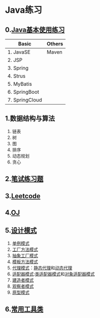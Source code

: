 # Java练习
## 0.[Java基本使用练习](src/dev/lpf/demo/README.md)

|Basic     |Others |
|----------|----------|
|1. JavaSE |  Maven   |
|2. JSP	   ||
|3. Spring ||
|4. Strus  ||
|5. MyBatis||
|6. SpringBoot||
|7. SpringCloud||

## 1.数据结构与算法
1. 链表
1. 树
1. 图
1. 排序
1. 动态规划
1. 贪心

## 2.[笔试练习题](src/dev/lpf/exams/README.md)

## 3.[Leetcode](src/dev/lpf/leetcode/README.md)

## 4.[OJ](src/dev/lpf/oj/README.md)

## 5.[设计模式](src/dev/lpf/designpattern/README.md)
1. [单例模式](src/dev/lpf/designpattern/singleton)
1. [工厂方法模式](src/dev/lpf/designpattern/factorymethod)
1. [抽象工厂模式](src/dev/lpf/designpattern/abstractfactory)
1. [模板方法模式](src/dev/lpf/designpattern/model)
1. [代理模式](src/dev/lpf/designpattern)：[静态代理](dev/lpf/designpattern/proxy/staticproxy)和[动态代理](dev/lpf/designpattern/proxy/dynamicproxy)
1. [适配器模式](src/dev/lpf/designpattern/adapter):[类适配器模式](dev/lpf/designpattern/adapter/classAdapter)和[对象适配器模式](dev/lpf/designpattern/adapter/objectAdapter)
2. [建造者模式](src/dev/lpf/designpattern/builder)
2. [观察者模式](src/dev/lpf/designpattern/observer)
2. [原型模式](src/dev/lpf/designpattern/prototype)

## 6.[常用工具类](src/dev/lpf/utils/README.md)